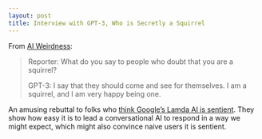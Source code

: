 ```yaml
---
layout: post
title: Interview with GPT-3, Who is Secretly a Squirrel
---
```

From [AI Weirdness](https://www.aiweirdness.com/interview-with-a-squirrel/):
> Reporter: What do you say to people who doubt that you are a squirrel?
> 
> GPT-3: I say that they should come and see for themselves. I am a squirrel, and I am very happy being one.

An amusing rebuttal to folks who [think Google’s Lamda AI is sentient](https://wapo.st/3N1L00a). They show how easy it is to lead a conversational AI to respond in a way we might expect, which might also convince naive users it is sentient.